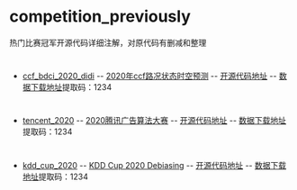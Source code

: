 # competition_previously
热门比赛冠军开源代码详细注解，对原代码有删减和整理
#
- [ccf_bdci_2020_didi](https://github.com/aesdhj/competition_previously/tree/main/ccf_bdci_2020_didi)
-- [2020年ccf路况状态时空预测](https://www.datafountain.cn/competitions/466/datasets)
-- [开源代码地址](https://github.com/shyoulala/CCF_BDCI_2020_DIDI_rank1_solution/tree/master/code)
-- [数据下载地址](https://pan.baidu.com/s/1hIkDNm63ItxPgg44108y4g )提取码：1234
#
- [tencent_2020](https://github.com/aesdhj/competition_previously/tree/main/tencent_2020)
-- [2020腾讯广告算法大赛](https://algo-1256087447.cos.ap-nanjing.myqcloud.com/admin/20200506/c38375dd882f3633092156786345aea8.pdf)
-- [开源代码地址](https://github.com/bettenW/Tencent2020_Rank1st)
-- [数据下载地址](https://pan.baidu.com/s/1gkmeNJnoxWe7ulF1maGKLQ)提取码：1234
#
- [kdd_cup_2020](https://github.com/aesdhj/competition_previously/tree/main/kdd_cup_2020)
-- [KDD Cup 2020 Debiasing](https://tianchi.aliyun.com/competition/entrance/231785/information)
-- [开源代码地址](https://github.com/aister2020/KDDCUP_2020_Debiasing_1st_Place)
-- [数据下载地址](https://pan.baidu.com/s/1_ZibkZxlKG9jFSC8eFXOtA )提取码：1234
